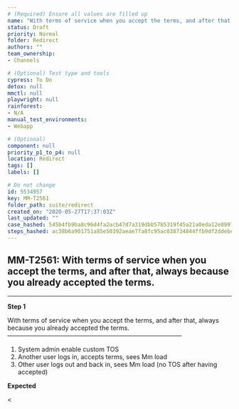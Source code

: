 ```yaml
---
# (Required) Ensure all values are filled up
name: "With terms of service when you accept the terms, and after that, always because you already accepted the terms."
status: Draft
priority: Normal
folder: Redirect
authors: ""
team_ownership: 
- Channels

# (Optional) Test type and tools
cypress: To Do
detox: null
mmctl: null
playwright: null
rainforest: 
- N/A
manual_test_environments: 
- Webapp

# (Optional)
component: null
priority_p1_to_p4: null
location: Redirect
tags: []
labels: []

# Do not change
id: 5534957
key: MM-T2561
folder_path: suite/redirect
created_on: "2020-05-27T17:37:03Z"
last_updated: ""
case_hashed: 545b4fb9ba8c96d4fa2acb47d7a319dbb57b5319f45a21a0eda12e899760fa37e03e3eac736bf4f1cb4a55f7c9229e12
steps_hashed: ac38b6a901751a85e50392aeae7fa8fc95ac038734844ffb9df2ddebe36eb6e0b6fed7fb058e149f85439543714755f9
---
```


## MM-T2561: With terms of service when you accept the terms, and after that, always because you already accepted the terms.

---

**Step 1**

With terms of service when you accept the terms, and after that, always because you already accepted the terms.\
————————————————————————————

1. System admin enable custom TOS
2. Another user logs in, accepts terms, sees Mm load
3. Other user logs out and back in, sees Mm load (no TOS after having accepted)

**Expected**

<
